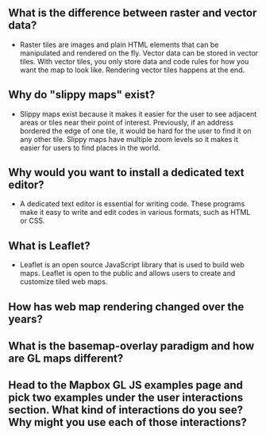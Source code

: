 ## What is the difference between raster and vector data?
* Raster tiles are images and plain HTML elements that can be manipulated and rendered on the fly. Vector data can be stored in vector tiles. With vector tiles, you only store data and code rules for how you want the map to look like. Rendering vector tiles happens at the end. 

## Why do "slippy maps" exist?
* Slippy maps exist because it makes it easier for the user to see adjacent areas or tiles near their point of interest. Previously, if an address bordered the edge of one tile, it would be hard for the user to find it on any other tile. Slippy maps have multiple zoom levels so it makes it easier for users to find places in the world. 

## Why would you want to install a dedicated text editor?
* A dedicated text editor is essential for writing code. These programs make it easy to write and edit codes in various formats, such as HTML or CSS. 

## What is Leaflet?
* Leaflet is an open source JavaScript library that is used to build web maps. Leaflet is open to the public and allows users to create and customize tiled web maps. 

## How has web map rendering changed over the years?


## What is the basemap-overlay paradigm and how are GL maps different?

## Head to the Mapbox GL JS examples page and pick two examples under the user interactions section. What kind of interactions do you see? Why might you use each of those interactions?
